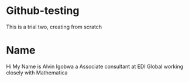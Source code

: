 # Github-testing
 This is a trial two, creating from scratch

# Name
Hi My Name is Alvin Igobwa a Associate consultant at EDI Global working closely with Mathematica

